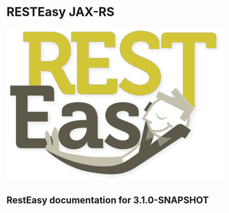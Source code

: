 # RESTEasy JAX-RS #
![RestEasy logo](/resteasy_logo_600x.png)
## RestEasy documentation for 3.1.0-SNAPSHOT ##
